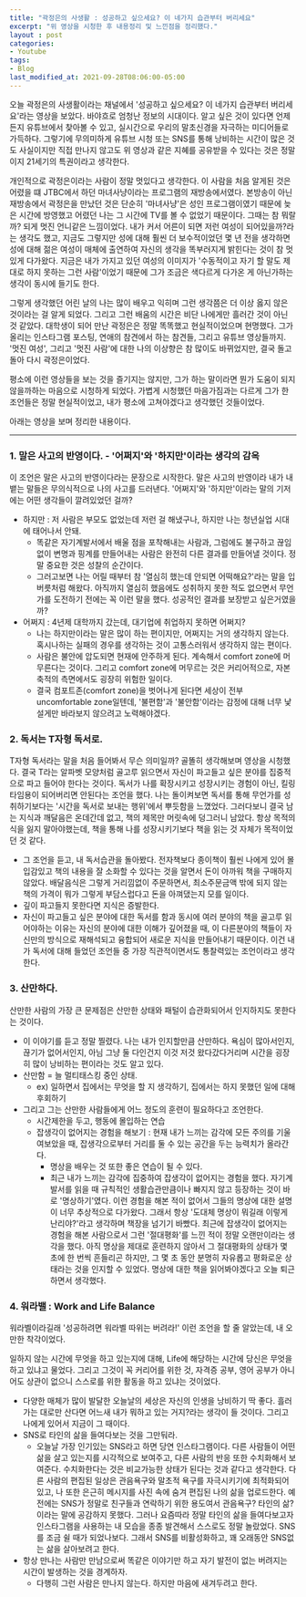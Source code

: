 ```yaml
---
title: "곽정은의 사생활 : 성공하고 싶으세요? 이 네가지 습관부터 버리세요"
excerpt: "위 영상을 시청한 후 내용정리 및 느낀점을 정리했다."
layout : post
categories: 
- Youtube
tags: 
- Blog
last_modified_at: 2021-09-28T08:06:00-05:00
---
```

오늘 곽정은의 사생활이라는 채널에서 '성공하고 싶으세요? 이 네가지 습관부터 버리세요'라는 영상을 보았다. 
바야흐로 엄청난 정보의 시대이다. 알고 싶은 것이 있다면 언제든지 유튜브에서 찾아볼 수 있고, 실시간으로 우리의 말초신경을 자극하는 미디어들로 가득하다.
그렇기에 무의미하게 유튜브 시청 또는 SNS를 통해 낭비하는 시간이 많은 것도 사실이지만 직접 만나지 않고도 위 영상과 같은 지혜를 공유받을 수 있다는 것은 정말이지 21세기의 특권이라고 생각한다.

개인적으로 곽정은이라는 사람이 정말 멋있다고 생각한다. 이 사람을 처음 알게된 것은 어렸을 떄 JTBC에서 하던 마녀사냥이라는 프로그램의 재방송에서였다.
본방송이 아닌 재방송에서 곽정은을 만났던 것은 단순히 '마녀사냥'은 성인 프로그램이였기 때문에 늦은 시간에 방영했고 어렸던 나는 그 시간에 TV를 볼 수 없었기 때문이다.
그때는 참 뭐랄까? 되게 멋진 언니같은 느낌이었다. 내가 커서 어른이 되면 저런 여성이 되어있을까?라는 생각도 했고, 지금도 그렇지만 성에 대해 훨씬 더 보수적이었던 몇 년 전을 생각하면 성에 대해 젊은 여성이 매체에 출연하여 자신의 생각을 똑부러지게 밝힌다는 것이 참 멋있게 다가왔다. 지금은 내가 가지고 있던 여성의 이미지가 '수동적이고 자기 할 말도 제대로 하지 못하는 그런 사람'이었기 때문에 그가 조금은 색다르게 다가온 게 아닌가하는 생각이 동시에 들기도 한다. 

그렇게 생각했던 어린 날의 나는 많이 배우고 익히며 그런 생각쯤은 더 이상 옳지 않은 것이라는 걸 알게 되었다. 그리고 그런 배움의 시간은 비단 나에게만 흘러간 것이 아닌 것 같았다.
대학생이 되어 만난 곽정은은 정말 똑똑했고 현실적이었으며 현명했다. 그가 올리는 인스타그램 포스팅, 연애의 참견에서 하는 참견들, 그리고 유튜브 영상들까지. 
'멋진 여성', 그리고 '멋진 사람'에 대한 나의 이상향은 참 많이도 바뀌었지만, 결국 돌고 돌아 다시 곽정은이었다. 

평소에 이런 영상들을 보는 것을 즐기지는 않지만, 그가 하는 말이라면 뭔가 도움이 되지 않을까하는 마음으로 시청하게 되었다.
가볍게 시청했던 마음가짐과는 다르게 그가 한 조언들은 정말 현실적이었고, 내가 평소에 고쳐야겠다고 생각했던 것들이었다.

아래는 영상을 보며 정리한 내용이다.

-----
### 1. 말은 사고의 반영이다. - '어쩌지'와 '하지만'이라는 생각의 감옥
이 조언은 말은 사고의 반영이다라는 문장으로 시작한다. 말은 사고의 반영이라 내가 내뱉는 말들은 무의식적으로 나의 사고를 드러낸다. '어쩌지'와 '하지만'이라는 말의 기저에는 어떤 생각들이 깔려있었던 걸까?
- 하지만 : 저 사람은 부모도 없었는데 저런 걸 해냈구나, 하지만 나는 청년실업 시대에 태어나서 안돼.
  - 똑같은 자기계발서에서 배울 점을 포착해내는 사람과, 그럼에도 불구하고 끊임없이 변명과 핑계를 만들어내는 사람은 완전히 다른 결과를 만들어낼 것이다. 정말 중요한 것은 성찰의 순간이다.
  - 그러고보면 나는 어릴 때부터 참 '열심히 했는데 안되면 어떡해요?'라는 말을 입버릇처럼 해왔다.
아직까지 열심히 했음에도 성취하지 못한 적도 없으면서 무언가를 도전하기 전에는 꼭 이런 말을 했다. 성공적인 결과를 보장받고 싶은거였을까? 
- 어쩌지 : 4년제 대학까지 갔는데, 대기업에 취업하지 못하면 어쩌지?
  - 나는 하지만이라는 말은 많이 하는 편이지만, 어쩌지는 거의 생각하지 않는다. 혹시나하는 실패의 경우를 생각하는 것이 고통스러워서 생각하지 않는 편이다.
  - 사람은 불안에 압도되면 현재에 안주하게 된다. 계속해서 comfort zone에 머무른다는 것이다. 그리고 comfort zone에 머무르는 것은 커리어적으로, 자본축적의 측면에서도 굉장히 위험한 일이다.
  - 결국 컴포트존(comfort zone)을 벗어나게 된다면 세상이 전부 uncomfortable zone일텐데, '불편함'과 '불안함'이라는 감정에 대해 너무 낯설게만 바라보지 않으려고 노력해야겠다.


### 2. 독서는 T자형 독서로.
T자형 독서라는 말을 처음 들어봐서 무슨 의미일까? 골똘히 생각해보며 영상을 시청했다. 결국 T라는 알파벳 모양처럼 골고루 읽으면서 자신이 파고들고 싶은 분야를 집중적으로 파고 들어야 한다는 것이다.
독서가 나를 확장시키고 성장시키는 경험이 아닌, 킬링타임용이 되어버리면 안된다는 조언을 했다. 나는 돌이켜보면 독서를 통해 무언가를 성취하기보다는 '시간을 독서로 보내는 행위'에서 뿌듯함을 느꼈었다.
그러다보니 결국 남는 지식과 깨달음은 온데간데 없고, 책의 제목만 머릿속에 덩그러니 남았다. 항상 목적의식을 잃지 말아야했는데, 책을 통해 나를 성장시키기보다 책을 읽는 것 자체가 목적이었던 것 같다.
- 그 조언을 듣고, 내 독서습관을 돌아봤다. 전자책보다 종이책이 훨씬 나에게 있어 몰입감있고 책의 내용을 잘 소화할 수 있다는 것을 알면서 돈이 아까워 책을 구매하지 않았다. 배달음식은 그렇게 거리낌없이 주문하면서, 최소주문금액 밖에 되지 않는 책의 가격이 뭐가 그렇게 부담스럽다고 돈을 아껴댔는지 모를 일이다. 
- 깊이 파고들지 못한다면 지식은 증발한다. 
- 자신이 파고들고 싶은 분야에 대한 독서를 함과 동시에 여러 분야의 책을 골고루 읽어야하는 이유는 자신의 분야에 대한 이해가 깊어졌을 때, 이 다른분야의 책들이 자신만의 방식으로 재해석되고 융합되어 새로운 지식을 만들어내기 때문이다. 이건 내가 독서에 대해 들었던 조언들 중 가장 직관적이면서도 통찰력있는 조언이라고 생각한다.


### 3. 산만하다.
산만한 사람의 가장 큰 문제점은 산만한 상태와 패털이 습관화되어서 인지하지도 못한다는 것이다.
- 이 이야기를 듣고 정말 찔렸다. 나는 내가 인지할만큼 산만하다. 욕심이 많아서인지, 끊기가 없어서인지, 아님 그냥 둘 다인건지 이것 저것 왔다갔다거리며 시간을 굉장히 많이 낭비하는 편이라는 것도 알고 있다.
- 산만함 = 늘 멀티태스킹 중인 상태. 
  - ex) 일하면서 집에서는 무엇을 할 지 생각하기, 집에서는 하지 못했던 일에 대해 후회하기
- 그리고 그는 산만한 사람들에게 어느 정도의 훈련이 필요하다고 조언한다.
  - 시간제한을 두고, 행동에 몰입하는 연습
  - 잡생각이 없어지는 경험을 해보기 : 현재 내가 느끼는 감각에 모든 주의를 기울여보았을 때, 잡생각으로부터 거리를 둘 수 있는 공간을 두는 능력치가 올라간다.
    - 명상을 배우는 것 또한 좋은 연습이 될 수 있다.
    - 최근 내가 느끼는 감각에 집중하여 잡생각이 없어지는 경험을 했다. 자기계발서를 읽을 때 규칙적인 생활습관만큼이나 빠지지 않고 등장하는 것이 바로 '명상하기'였다. 이런 경험을 해본 적이 없어서 그들의 명상에 대한 설명이 너무 추상적으로 다가왔다. 그래서 항상 '도대체 명상이 뭐길래 이렇게 난리야?'라고 생각하며 책장을 넘기기 바빴다. 최근에 잡생각이 없어지는 경험을 해본 사람으로서 그런 '절대평화'를 느낀 적이 정말 오랜만이라는 생각을 했다. 아직 명상을 제대로 훈련하지 않아서 그 절대평화의 상태가 몇 초에 한 번씩 흔들리곤 하지만, 그 몇 초 동안 분명히 자유롭고 평화로운 상태라는 것을 인지할 수 있었다. 명상에 대한 책을 읽어봐야겠다고 오늘 퇴근하면서 생각했다.
    
### 4. 워라밸 : Work and Life Balance
워라벨이라길래 '성공하려면 워라벨 따위는 버려라!' 이런 조언을 할 줄 알았는데, 내 오만한 착각이었다. 

일하지 않는 시간에 무엇을 하고 있는지에 대해, Life에 해당하는 시간에 당신은 무엇을 하고 있냐고 물었다. 
그리고 그것이 꼭 커리어를 위한 것, 자격증 공부, 영어 공부가 아니어도 상관이 없으니 스스로를 위한 활동을 하고 있냐는 것이었다.
- 다양한 매체가 많이 발달한 오늘날의 세상은 자신의 인생을 낭비하기 딱 좋다. 흘러가는 대로만 산다면 어느새 내가 뭐하고 있는 거지?라는 생각이 들 것이다. 그리고 나에게 있어서 지금이 그 때이다.
- SNS로 타인의 삶을 들여다보는 것을 그만둬라.
  - 오늘날 가장 인기있는 SNS라고 하면 당연 인스타그램이다. 다른 사람들이 어떤 삶을 살고 있는지를 시각적으로 보여주고, 다른 사람의 반응 또한 수치화해서 보여준다. 수치화한다는 것은 비교가능한 상태가 된다는 것과 같다고 생각한다. 다른 사람의 편집된 일상은 관음욕구와 말초적 욕구를 자극시키기에 최적화되어있고, 나 또한 은근히 메시지를 사진 속에 숨겨 편집된 나의 삶을 업로드한다. 예전에는 SNS가 정말로 친구들과 연락하기 위한 용도여서 관음욕구? 타인의 삶?이라는 말에 공감하지 못했다. 그러나 요즘따라 정말 타인의 삶을 들여다보고자 인스타그램을 사용하는 내 모습을 종종 발견해서 스스로도 정말 놀랐었다. SNS를 조금 쉴 때가 되었나보다. 그래서 SNS를 비활성화하고, 꽤 오래동안 SNS없는 삶을 살아보려고 한다.
- 항상 만나는 사람만 만남으로써 똑같은 이야기만 하고 자기 발전이 없는 버려지는 시간이 발생하는 것을 경계하자.
  - 다행히 그런 사람은 만나지 않는다. 하지만 마음에 새겨두려고 한다. 
